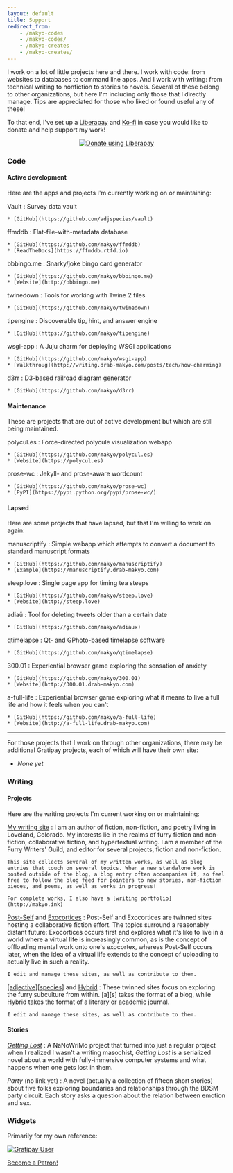 ```yaml
---
layout: default
title: Support
redirect_from:
    - /makyo-codes
    - /makyo-codes/
    - /makyo-creates
    - /makyo-creates/
---
```


I work on a lot of little projects here and there. I work with code: from websites to databases to command line apps. And I work with writing: from technical writing to nonfiction to stories to novels. Several of these belong to other organizations, but here I'm including only those that I directly manage. Tips are appreciated for those who liked or found useful any of these!

To that end, I've set up a [Liberapay](https://gratipay.com/makyo) and [Ko-fi](https://ko-fi.com/drabmakyo) in case you would like to donate and help support my work!

<div style="text-align: center; vertical-align: center;">
<script src="https://liberapay.com/makyo/widgets/button.js"></script>
<noscript><a href="https://liberapay.com/makyo/donate"><img alt="Donate using Liberapay" src="https://liberapay.com/assets/widgets/donate.svg"></a></noscript>
<script type='text/javascript' src='https://ko-fi.com/widgets/widget_2.js'></script><script type='text/javascript'>kofiwidget2.init('Buy Me a Coffee', '#808080', 'A6633Y29');kofiwidget2.draw();</script>
</div>

### Code

#### Active development

Here are the apps and projects I'm currently working on or maintaining:

Vault
:   Survey data vault

    * [GitHub](https://github.com/adjspecies/vault)

ffmddb
:   Flat-file-with-metadata database

    * [GitHub](https://github.com/makyo/ffmddb)
    * [ReadTheDocs](https://ffmddb.rtfd.io)

bbbingo.me
:   Snarky/joke bingo card generator

    * [GitHub](https://github.com/makyo/bbbingo.me)
    * [Website](http://bbbingo.me)

twinedown
:   Tools for working with Twine 2 files

    * [GitHub](https://github.com/makyo/twinedown)

tipengine
:   Discoverable tip, hint, and answer engine

    * [GitHub](https://github.com/makyo/tipengine)

wsgi-app
:   A Juju charm for deploying WSGI applications

    * [GitHub](https://github.com/makyo/wsgi-app)
    * [Walkthroug](http://writing.drab-makyo.com/posts/tech/how-charming)

d3rr
:   D3-based railroad diagram generator

    * [GitHub](https://github.com/makyo/d3rr)

#### Maintenance

These are projects that are out of active development but which are still being maintained.

polycul.es
:   Force-directed polycule visualization webapp

    * [GitHub](https://github.com/makyo/polycul.es)
    * [Website](https://polycul.es)

prose-wc
:   Jekyll- and prose-aware wordcount

    * [GitHub](https://github.com/makyo/prose-wc)
    * [PyPI](https://pypi.python.org/pypi/prose-wc/)

#### Lapsed

Here are some projects that have lapsed, but that I'm willing to work on again:

manuscriptify
:   Simple webapp which attempts to convert a document to standard manuscript formats

    * [GitHub](https://github.com/makyo/manuscriptify)
    * [Example](https://manuscriptify.drab-makyo.com)

steep.love
:   Single page app for timing tea steeps

    * [GitHub](https://github.com/makyo/steep.love)
    * [Website](http://steep.love)

adiaŭ
:   Tool for deleting tweets older than a certain date

    * [GitHub](https://github.com/makyo/adiaux)

qtimelapse
:   Qt- and GPhoto-based timelapse software

    * [GitHub](https://github.com/makyo/qtimelapse)

300.01
:   Experiential browser game exploring the sensation of anxiety

    * [GitHub](https://github.com/makyo/300.01)
    * [Website](http://300.01.drab-makyo.com)

a-full-life
:   Experiential browser game exploring what it means to live a full life and how it feels when you can't

    * [GitHub](https://github.com/makyo/a-full-life)
    * [Website](http://a-full-life.drab-makyo.com)

-----

For those projects that I work on through other organizations, there may be additional Gratipay projects, each of which will have their own site:

* *None yet*

### Writing

#### Projects

Here are the writing projects I'm current working on or maintaining:

[My writing site](http://writing.drab-makyo.com)
:   I am an author of fiction, non-fiction, and poetry living in Loveland, Colorado. My interests lie in the realms of furry fiction and non-fiction, collaborative fiction, and hypertextual writing. I am a member of the Furry Writers' Guild, and editor for several projects, fiction and non-fiction.

    This site collects several of my written works, as well as blog entries that touch on several topics. When a new standalone work is posted outside of the blog, a blog entry often accompanies it, so feel free to follow the blog feed for pointers to new stories, non-fiction pieces, and poems, as well as works in progress!

    For complete works, I also have a [writing portfolio](http://makyo.ink)

[Post-Self](http://post-self.io) and [Exocortices](http://exocortic.es)
:   Post-Self and Exocortices are twinned sites hosting a collaborative fiction effort. The topics surround a reasonably distant future: Exocortices occurs first and explores what it's like to live in a world where a virtual life is increasingly common, as is the concept of offloading mental work onto one's exocortex, whereas Post-Self occurs later, when the idea of a virtual life extends to the concept of uploading to actually live in such a reality.

    I edit and manage these sites, as well as contribute to them.

[\[adjective\]\[species\]](http://adjectivespecies.com) and [Hybrid](http://hybrid.ink)
:   These twinned sites focus on exploring the furry subculture from within. \[a\]\[s\] takes the format of a blog, while Hybrid takes the format of a literary or academic journal.

    I edit and manage these sites, as well as contribute to them.

#### Stories

[*Getting Lost*](http://writing.drab-makyo.com/work/getting-lost/)
:   A NaNoWriMo project that turned into just a regular project when I realized I wasn't a writing masochist, *Getting Lost* is a serialized novel about a world with fully-immersive computer systems and what happens when one gets lost in them.

*Party* (no link yet)
:   A novel (actually a collection of fifteen short stories) about five folks exploring boundaries and relationships through the BDSM party circuit. Each story asks a question about the relation between emotion and sex.

### Widgets

Primarily for my own reference:

[![Gratipay User](https://img.shields.io/gratipay/user/makyo.svg)](https://gratipay.com/makyo)

<script data-gratipay-teamslug="makyo"
  src="https://grtp.co/v2.js" async></script>

<a href="https://www.patreon.com/bePatron?u=425636" data-patreon-widget-type="become-patron-button">Become a Patron!</a><script async src="https://cdn6.patreon.com/becomePatronButton.bundle.js"></script>
